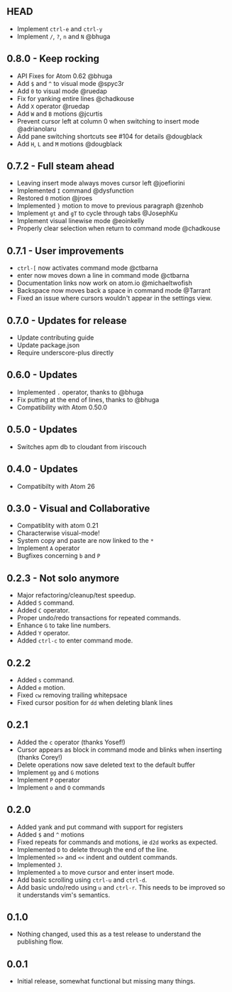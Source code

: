 ## HEAD
* Implement `ctrl-e` and `ctrl-y`
* Implement `/`, `?`, `n` and `N` @bhuga

## 0.8.0 - Keep rocking
* API Fixes for Atom 0.62 @bhuga
* Add `$` and `^` to visual mode @spyc3r
* Add `0` to visual mode @ruedap
* Fix for yanking entire lines @chadkouse
* Add `X` operator @ruedap
* Add `W` and `B` motions @jcurtis
* Prevent cursor left at column 0 when switching to insert mode @adrianolaru
* Add pane switching shortcuts see #104 for details @dougblack
* Add `H`, `L` and `M` motions @dougblack

## 0.7.2 - Full steam ahead
* Leaving insert mode always moves cursor left @joefiorini
* Implemented `I` command @dysfunction
* Restored `0` motion @jroes
* Implemented `}` motion to move to previous paragraph @zenhob
* Implement `gt` and `gT` to cycle through tabs @JosephKu
* Implement visual linewise mode @eoinkelly
* Properly clear selection when return to command mode @chadkouse

## 0.7.1 - User improvements
* `ctrl-[` now activates command mode @ctbarna
* enter now moves down a line in command mode @ctbarna
* Documentation links now work on atom.io @michaeltwofish
* Backspace now moves back a space in command mode @Tarrant
* Fixed an issue where cursors wouldn't appear in the settings view.

## 0.7.0 - Updates for release
* Update contributing guide
* Update package.json
* Require underscore-plus directly

## 0.6.0 - Updates
* Implemented `.` operator, thanks to @bhuga
* Fix putting at the end of lines, thanks to @bhuga
* Compatibility with Atom 0.50.0

## 0.5.0 - Updates
* Switches apm db to cloudant from iriscouch

## 0.4.0 - Updates
* Compatibilty with Atom 26

## 0.3.0 - Visual and Collaborative
* Compatiblity with atom 0.21
* Characterwise visual-mode!
* System copy and paste are now linked to the `*`
* Implement `A` operator
* Bugfixes concerning `b` and `P`

## 0.2.3 - Not solo anymore

* Major refactoring/cleanup/test speedup.
* Added `S` command.
* Added `C` operator.
* Proper undo/redo transactions for repeated commands.
* Enhance `G` to take line numbers.
* Added `Y` operator.
* Added `ctrl-c` to enter command mode.

## 0.2.2

* Added `s` command.
* Added `e` motion.
* Fixed `cw` removing trailing whitepsace
* Fixed cursor position for `dd` when deleting blank lines

## 0.2.1

* Added the `c` operator (thanks Yosef!)
* Cursor appears as block in command mode and blinks when inserting (thanks Corey!)
* Delete operations now save deleted text to the default buffer
* Implement `gg` and `G` motions
* Implement `P` operator
* Implement `o` and `O` commands

## 0.2.0

* Added yank and put command with support for registers
* Added `$` and `^` motions
* Fixed repeats for commands and motions, ie `d2d` works as expected.
* Implemented `D` to delete through the end of the line.
* Implemented `>>` and `<<` indent and outdent commands.
* Implemented `J`.
* Implemented `a` to move cursor and enter insert mode.
* Add basic scrolling using `ctrl-u` and `ctrl-d`.
* Add basic undo/redo using `u` and `ctrl-r`. This needs to be improved so it
  understands vim's semantics.

## 0.1.0

* Nothing changed, used this as a test release to understand the
  publishing flow.

## 0.0.1

* Initial release, somewhat functional but missing many things.
